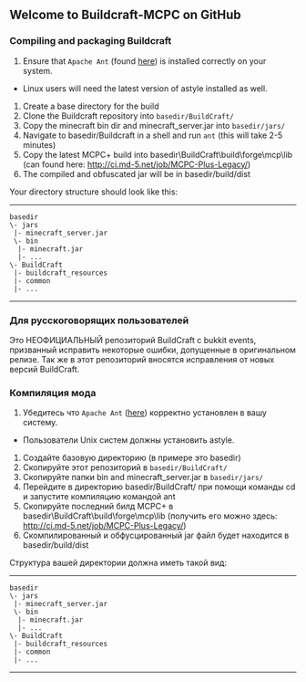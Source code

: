 ## Welcome to Buildcraft-MCPC on GitHub

### Compiling and packaging Buildcraft
1. Ensure that `Apache Ant` (found [here](http://ant.apache.org/)) is installed correctly on your system.
 * Linux users will need the latest version of astyle installed as well.
1. Create a base directory for the build
1. Clone the Buildcraft repository into `basedir/BuildCraft/`
1. Copy the minecraft bin dir and minecraft_server.jar into `basedir/jars/`
1. Navigate to basedir/Buildcraft in a shell and run `ant` (this will take 2-5 minutes)
1. Copy the latest MCPC+ build into basedir\BuildCraft\build\forge\mcp\lib (can found here: http://ci.md-5.net/job/MCPC-Plus-Legacy/)
1. The compiled and obfuscated jar will be in basedir/build/dist

Your directory structure should look like this:
***

    basedir
    \- jars
     |- minecraft_server.jar
     \- bin
      |- minecraft.jar
      |- ...
    \- BuildCraft
     |- buildcraft_resources
     |- common
     |- ...

***

### Для русскоговорящих пользователей

Это НЕОФИЦИАЛЬНЫЙ репозиторий BuildCraft с bukkit events, призванный исправить некоторые ошибки, допущенные в оригинальном релизе.
Так же в этот репозиторий вносятся исправления от новых версий BuildCraft.

### Компиляция мода
1. Убедитесь что `Apache Ant` ([here](http://ant.apache.org/)) корректно установлен в вашу систему.
 * Пользователи Unix систем должны установить astyle.
1. Создайте базовую директорию (в примере это basedir)
1. Скопируйте этот репозиторий в `basedir/BuildCraft/`
1. Скопируйте папки bin and minecraft_server.jar в `basedir/jars/`
1. Перейдите в директорию basedir/BuildCraft/ при помощи команды cd и запустите компиляцию командой ant
1. Скопируйте последний билд MCPC+ в basedir\BuildCraft\build\forge\mcp\lib (получить его можно здесь: http://ci.md-5.net/job/MCPC-Plus-Legacy/)
1. Скомпилированный и обфусцированный jar файл будет находится в basedir/build/dist

Структура вашей директории должна иметь такой вид:
***

    basedir
    \- jars
     |- minecraft_server.jar
     \- bin
      |- minecraft.jar
      |- ...
    \- BuildCraft
     |- buildcraft_resources
     |- common
     |- ...

***
